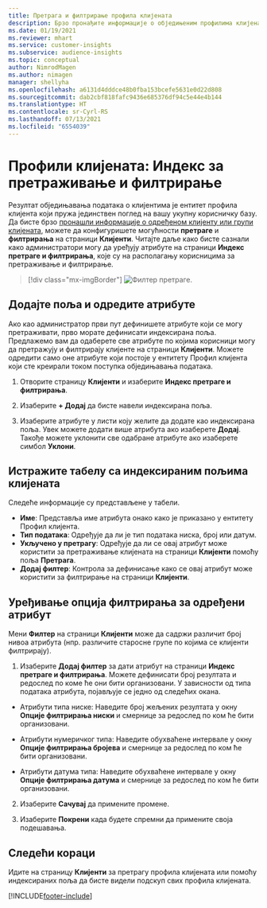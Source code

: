 ```yaml
---
title: Претрага и филтрирање профила клијената
description: Брзо пронађите информације о обједињеним профилима клијената и филтрирајте према одређеним атрибутима.
ms.date: 01/19/2021
ms.reviewer: mhart
ms.service: customer-insights
ms.subservice: audience-insights
ms.topic: conceptual
author: NimrodMagen
ms.author: nimagen
manager: shellyha
ms.openlocfilehash: a6131d4dddce48b0fba153bcefe5631e0d22d808
ms.sourcegitcommit: dab2cbf818fafc9436e685376df94c5e44e4b144
ms.translationtype: HT
ms.contentlocale: sr-Cyrl-RS
ms.lasthandoff: 07/13/2021
ms.locfileid: "6554039"
---
```

# <a name="customer-profiles-search--filter-index"></a>Профили клијената: Индекс за претраживање и филтрирање

Резултат обједињавања података о клијентима је ентитет профила клијента који пружа јединствен поглед на вашу укупну корисничку базу. Да бисте брзо [пронашли информације о одређеном клијенту или групи клијената](customer-profiles.md), можете да конфигуришете могућности **претраге** и **филтрирања** на страници **Клијенти**. Читајте даље како бисте сазнали како администратори могу да уређују атрибуте на страници **Индекс претраге и филтрирања**, које су на располагању корисницима за претраживање и филтрирање.

> [!div class="mx-imgBorder"]
> ![Филтер претраге.](media/search-filter.png "Филтер претраге")

## <a name="add-fields-and-specify-attributes"></a>Додајте поља и одредите атрибуте

Ако као администратор први пут дефинишете атрибуте који се могу претраживати, прво морате дефинисати индексирана поља. Предлажемо вам да одаберете све атрибуте по којима корисници могу да претражују и филтрирају клијенте на страници **Клијенти**. Можете одредити само оне атрибуте који постоје у ентитету Профил клијента који сте креирали током поступка обједињавања података.

1. Отворите страницу **Клијенти** и изаберите **Индекс претраге и филтрирања**.

2. Изаберите **+ Додај** да бисте навели индексирана поља.

3. Изаберите атрибуте у листи коју желите да додате као индексирана поља. Увек можете додати више атрибута ако изаберете **Додај**. Такође можете уклонити све одабране атрибуте ако изаберете симбол **Уклони**.

## <a name="explore-the-indexed-customer-fields-table"></a>Истражите табелу са индексираним пољима клијената

Следеће информације су представљене у табели.

- **Име**: Представља име атрибута онако како је приказано у ентитету Профил клијента.
- **Тип података**: Одређује да ли је тип података ниска, број или датум.
- **Укључено у претрагу**: Одређује да ли се овај атрибут може користити за претраживање клијената на страници **Клијенти** помоћу поља **Претрага**.
- **Додај филтер**: Контрола за дефинисање како се овај атрибут може користити за филтрирање на страници **Клијенти**.

## <a name="editing-filtering-options-for-a-given-attribute"></a>Уређивање опција филтрирања за одређени атрибут

Мени **Филтер** на страници **Клијенти** може да садржи различит број нивоа атрибута (нпр. различите старосне групе по којима се клијенти филтрирају).

1. Изаберите **Додај филтер** за дати атрибут на страници **Индекс претраге и филтрирања**. Можете дефинисати број резултата и редослед по коме ће они бити организовани. У зависности од типа података атрибута, појављује се једно од следећих окана.

- Атрибути типа ниске: Наведите број жељених резултата у окну **Опције филтрирања ниски** и смернице за редослед по ком ће бити организовани.

- Атрибути нумеричког типа: Наведите обухваћене интервале у окну **Опције филтрирања бројева** и смернице за редослед по ком ће бити организовани.

- Атрибути датума типа: Наведите обухваћене интервале у окну **Опције филтрирања датума** и смернице за редослед по ком ће бити организовани.

2. Изаберите **Сачувај** да примените промене.

3. Изаберите **Покрени** када будете спремни да примените своја подешавања.

## <a name="next-steps"></a>Следећи кораци

Идите на страницу **Клијенти** за претрагу профила клијената или помоћу индексираних поља да бисте видели подскуп свих профила клијената.


[!INCLUDE[footer-include](../includes/footer-banner.md)]